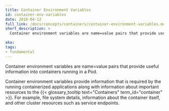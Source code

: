 ```yaml
---
title: Container Environment Variables
id: container-env-variables
date: 2018-04-12
full_link: /docs/concepts/containers/container-environment-variables.md
short_description: >
  Container environment variables are name=value pairs that provide useful information into containers running in a Pod.

aka: 
tags:
- fundamental
---
```

 Container environment variables are name=value pairs that provide useful information into containers running in a Pod.

<!--more-->

Container environment variables provide information that is required by the running containerized applications along with information about important resources to the {{< glossary_tooltip text="Containers" term_id="container" >}}. For example, file system details, information about the container itself, and other cluster resources such as service endpoints.